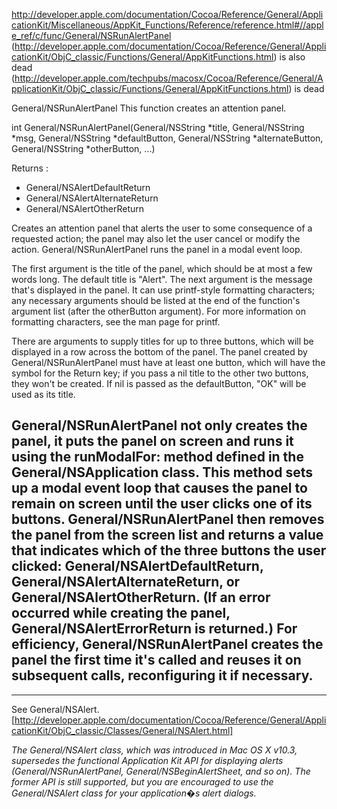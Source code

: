 http://developer.apple.com/documentation/Cocoa/Reference/General/ApplicationKit/Miscellaneous/AppKit_Functions/Reference/reference.html#//apple_ref/c/func/General/NSRunAlertPanel
(http://developer.apple.com/documentation/Cocoa/Reference/General/ApplicationKit/ObjC_classic/Functions/General/AppKitFunctions.html) is also dead
(http://developer.apple.com/techpubs/macosx/Cocoa/Reference/General/ApplicationKit/ObjC_classic/Functions/General/AppKitFunctions.html) is dead


General/NSRunAlertPanel
This function creates an attention panel. 

int General/NSRunAlertPanel(General/NSString *title, General/NSString *msg, General/NSString *defaultButton, General/NSString *alternateButton, General/NSString *otherButton, ...)

Returns :

* General/NSAlertDefaultReturn
* General/NSAlertAlternateReturn
* General/NSAlertOtherReturn


Creates an attention panel that alerts the user to some consequence of a requested action; the panel may also let the user cancel or modify the action. General/NSRunAlertPanel runs the panel in a modal event loop.

The first argument is the title of the panel, which should be at most a few words long. The default title is "Alert". The next argument is the message that's displayed in the panel. It can use printf-style formatting characters; any necessary arguments should be listed at the end of the function's argument list (after the otherButton argument). For more information on formatting characters, see the man page for printf.

There are arguments to supply titles for up to three buttons, which will be displayed in a row across the bottom of the panel. The panel created by General/NSRunAlertPanel must have at least one button, which will have the symbol for the Return key; if you pass a nil title to the other two buttons, they won't be created. If nil is passed as the defaultButton, "OK" will be used as its title.

General/NSRunAlertPanel not only creates the panel, it puts the panel on screen and runs it using the runModalFor: method defined in the General/NSApplication class. This method sets up a modal event loop that causes the panel to remain on screen until the user clicks one of its buttons. General/NSRunAlertPanel then removes the panel from the screen list and returns a value that indicates which of the three buttons the user clicked: General/NSAlertDefaultReturn, General/NSAlertAlternateReturn, or General/NSAlertOtherReturn. (If an error occurred while creating the panel, General/NSAlertErrorReturn is returned.) For efficiency, General/NSRunAlertPanel creates the panel the first time it's called and reuses it on subsequent calls, reconfiguring it if necessary. 
------------------------------------------------------------------------

----

See General/NSAlert. [http://developer.apple.com/documentation/Cocoa/Reference/General/ApplicationKit/ObjC_classic/Classes/General/NSAlert.html]

*The General/NSAlert class, which was introduced in Mac OS X v10.3, supersedes the functional Application Kit API for displaying alerts (General/NSRunAlertPanel, General/NSBeginAlertSheet, and so on). The former API is still supported, but you are encouraged to use the General/NSAlert class for your application�s alert dialogs.*